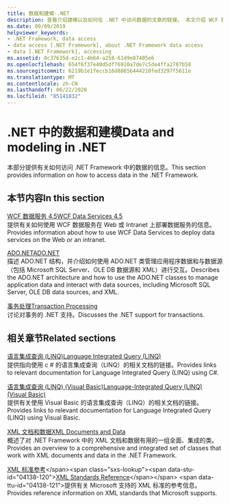 ```yaml
---
title: 数据和建模-.NET
description: 查看介绍建模以及如何在 .NET 中访问数据的文章的链接。 本文介绍 WCF 数据服务、ADO.NET 和事务处理。
ms.date: 09/09/2019
helpviewer_keywords:
- .NET Framework, data access
- data access [.NET Framework], about .NET Framework data access
- data [.NET Framework], accessing
ms.assetid: 8c37635d-e2c1-4b64-a258-61d9e87405e6
ms.openlocfilehash: 654f6f37e40d5df76910a7de7c5de4ffa2787b58
ms.sourcegitcommit: 6219b1e1feccb16d88656444210fed3297f5611e
ms.translationtype: MT
ms.contentlocale: zh-CN
ms.lasthandoff: 06/22/2020
ms.locfileid: "85141832"
---
```

# <a name="data-and-modeling-in-net"></a><span data-ttu-id="04138-104">.NET 中的数据和建模</span><span class="sxs-lookup"><span data-stu-id="04138-104">Data and modeling in .NET</span></span>

<span data-ttu-id="04138-105">本部分提供有关如何访问 .NET Framework 中的数据的信息。</span><span class="sxs-lookup"><span data-stu-id="04138-105">This section provides information on how to access data in the .NET Framework.</span></span>  
  
## <a name="in-this-section"></a><span data-ttu-id="04138-106">本节内容</span><span class="sxs-lookup"><span data-stu-id="04138-106">In this section</span></span>

 [<span data-ttu-id="04138-107">WCF 数据服务 4.5</span><span class="sxs-lookup"><span data-stu-id="04138-107">WCF Data Services 4.5</span></span>](./wcf/index.md)  
 <span data-ttu-id="04138-108">提供有关如何使用 WCF 数据服务在 Web 或 Intranet 上部署数据服务的信息。</span><span class="sxs-lookup"><span data-stu-id="04138-108">Provides information about how to use WCF Data Services to deploy data services on the Web or an intranet.</span></span>  

 [<span data-ttu-id="04138-109">ADO.NET</span><span class="sxs-lookup"><span data-stu-id="04138-109">ADO.NET</span></span>](./adonet/index.md)  
 <span data-ttu-id="04138-110">描述 ADO.NET 结构，并介绍如何使用 ADO.NET 类管理应用程序数据和与数据源（包括 Microsoft SQL Server、OLE DB 数据源和 XML）进行交互。</span><span class="sxs-lookup"><span data-stu-id="04138-110">Describes the ADO.NET architecture and how to use the ADO.NET classes to manage application data and interact with data sources, including Microsoft SQL Server, OLE DB data sources, and XML.</span></span>  
  
 [<span data-ttu-id="04138-111">事务处理</span><span class="sxs-lookup"><span data-stu-id="04138-111">Transaction Processing</span></span>](./transactions/index.md)  
 <span data-ttu-id="04138-112">讨论对事务的 .NET 支持。</span><span class="sxs-lookup"><span data-stu-id="04138-112">Discusses the .NET support for transactions.</span></span>  
  
## <a name="related-sections"></a><span data-ttu-id="04138-113">相关章节</span><span class="sxs-lookup"><span data-stu-id="04138-113">Related sections</span></span>

 [<span data-ttu-id="04138-114">语言集成查询 (LINQ)</span><span class="sxs-lookup"><span data-stu-id="04138-114">Language Integrated Query (LINQ)</span></span>](../../csharp/programming-guide/concepts/linq/index.md)  
 <span data-ttu-id="04138-115">提供指向使用 c # 的语言集成查询（LINQ）的相关文档的链接。</span><span class="sxs-lookup"><span data-stu-id="04138-115">Provides links to relevant documentation for Language Integrated Query (LINQ) using C#.</span></span>  
  
 [<span data-ttu-id="04138-116">语言集成查询 (LINQ) (Visual Basic)</span><span class="sxs-lookup"><span data-stu-id="04138-116">Language-Integrated Query (LINQ) (Visual Basic)</span></span>](../../visual-basic/programming-guide/concepts/linq/index.md)  
 <span data-ttu-id="04138-117">提供有关使用 Visual Basic 的语言集成查询（LINQ）的相关文档的链接。</span><span class="sxs-lookup"><span data-stu-id="04138-117">Provides links to relevant documentation for Language Integrated Query (LINQ) using Visual Basic.</span></span>  
  
 [<span data-ttu-id="04138-118">XML 文档和数据</span><span class="sxs-lookup"><span data-stu-id="04138-118">XML Documents and Data</span></span>](../../standard/data/xml/index.md)  
 <span data-ttu-id="04138-119">概述了对 .NET Framework 中的 XML 文档和数据有用的一组全面、集成的类。</span><span class="sxs-lookup"><span data-stu-id="04138-119">Provides an overview to a comprehensive and integrated set of classes that work with XML documents and data in the .NET Framework.</span></span>  
  
 <span data-ttu-id="04138-120">[XML 标准参考](https://docs.microsoft.com/previous-versions/dotnet/netframework-4.0/ms256177(v=vs.100))</span><span class="sxs-lookup"><span data-stu-id="04138-120">[XML Standards Reference](https://docs.microsoft.com/previous-versions/dotnet/netframework-4.0/ms256177(v=vs.100))</span></span>  
 <span data-ttu-id="04138-121">提供有关 Microsoft 支持的 XML 标准的参考信息。</span><span class="sxs-lookup"><span data-stu-id="04138-121">Provides reference information on XML standards that Microsoft supports.</span></span>  
